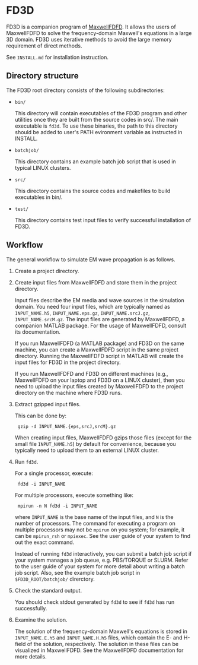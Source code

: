 FD3D
====
FD3D is a companion program of [MaxwellFDFD](https://github.com/wsshin/maxwellfdfd).  It allows the users of MaxwellFDFD to solve the frequency-domain Maxwell's equations in a large 3D domain.  FD3D uses iterative methods to avoid the large memory requirement of direct methods.

See `INSTALL.md` for installation instruction.

Directory structure
-------------------
The FD3D root directory consists of the following subdirectories:
- `bin/`

	This directory will contain executables of the FD3D program and other utilities once they are built from the source codes in src/.  The main executable is `fd3d`.  To use these binaries, the path to this directory should be added to user's PATH evironment variable as instructed in INSTALL.

- `batchjob/`

	This directory contains an example batch job script that is used in typical LINUX clusters.

- `src/`

	This directory contains the source codes and makefiles to build executables in bin/.

- `test/`

	This directory contains test input files to verify successful installation of FD3D.


Workflow
--------
The general workflow to simulate EM wave propagation is as follows.

1. Create a project directory.

2. Create input files from MaxwellFDFD and store them in the project directory.

	Input files describe the EM media and wave sources in the simulation domain. You need four input files, which are typically named as `INPUT_NAME.h5`, `INPUT_NAME.eps.gz`, `INPUT_NAME.srcJ.gz`, `INPUT_NAME.srcM.gz`.  The input files are generated by MaxwellFDFD, a companion MATLAB package.  For the usage of MaxwellFDFD, consult its documentation. 

	If you run MaxwellFDFD (a MATLAB package) and FD3D on the same machine, you can create a MaxwellFDFD script in the same project directory.  Running the MaxwellFDFD script in MATLAB will create the input files for FD3D in the project directory.

	If you run MaxwellFDFD and FD3D on different machines (e.g., MaxwellFDFD on your laptop and FD3D on a LINUX cluster), then you need to upload the input files created by MaxwellFDFD to the project directory on the machine where FD3D runs.

3. Extract gzipped input files.

	This can be done by:

		gzip -d INPUT_NAME.{eps,srcJ,srcM}.gz

	When creating input files, MaxwellFDFD gzips those files (except for the small file `INPUT_NAME.h5`) by default for convenience, because you typically need to upload them to an external LINUX cluster.

4. Run `fd3d`.  

	For a single processor, execute:

		fd3d -i INPUT_NAME

	For multiple processors, execute something like:

		mpirun -n N fd3d -i INPUT_NAME

	where `INPUT_NAME` is the base name of the input files, and `N` is the number of processors.  The command for executing a program on multiple processors may not be `mpirun` on you system; for example, it can be `mpirun_rsh` or `mpiexec`.  See the user guide of your system to find out the exact command.

	Instead of running `fd3d` interactively, you can submit a batch job script if your system manages a job queue, e.g. PBS/TORQUE or SLURM.  Refer to the user guide of your system for more detail about writing a batch job script.  Also, see the example batch job script in `$FD3D_ROOT/batchjob/` direrctory.

5. Check the standard output.

	You should check stdout generated by `fd3d` to see if `fd3d` has run successfully.

6. Examine the solution.

	The solution of the frequency-domain Maxwell's equations is stored in `INPUT_NAME.E.h5` and `INPUT_NAME.H.h5` files, which contain the E- and H-field of the solution, respectively.  The solution in these files can be visualized in MaxwellFDFD.  See the MaxwellFDFD documentation for more details.

